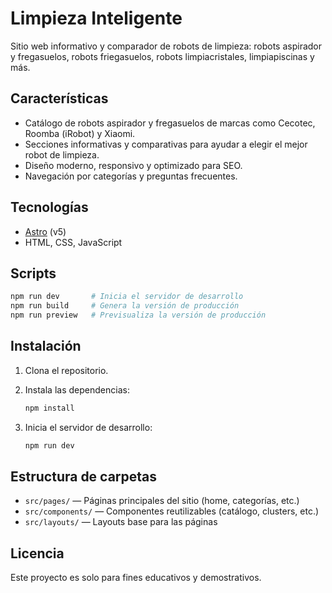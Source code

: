 # Limpieza Inteligente

Sitio web informativo y comparador de robots de limpieza: robots aspirador y fregasuelos, robots friegasuelos, robots limpiacristales, limpiapiscinas y más.

## Características

- Catálogo de robots aspirador y fregasuelos de marcas como Cecotec, Roomba (iRobot) y Xiaomi.
- Secciones informativas y comparativas para ayudar a elegir el mejor robot de limpieza.
- Diseño moderno, responsivo y optimizado para SEO.
- Navegación por categorías y preguntas frecuentes.

## Tecnologías

- [Astro](https://astro.build/) (v5)
- HTML, CSS, JavaScript

## Scripts

```bash
npm run dev       # Inicia el servidor de desarrollo
npm run build     # Genera la versión de producción
npm run preview   # Previsualiza la versión de producción
```

## Instalación

1. Clona el repositorio.
2. Instala las dependencias:

   ```bash
   npm install
   ```

3. Inicia el servidor de desarrollo:

   ```bash
   npm run dev
   ```

## Estructura de carpetas

- `src/pages/` — Páginas principales del sitio (home, categorías, etc.)
- `src/components/` — Componentes reutilizables (catálogo, clusters, etc.)
- `src/layouts/` — Layouts base para las páginas

## Licencia

Este proyecto es solo para fines educativos y demostrativos.
